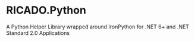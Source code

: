 # RICADO.Python
A Python Helper Library wrapped around IronPython for .NET 6+ and .NET Standard 2.0 Applications
